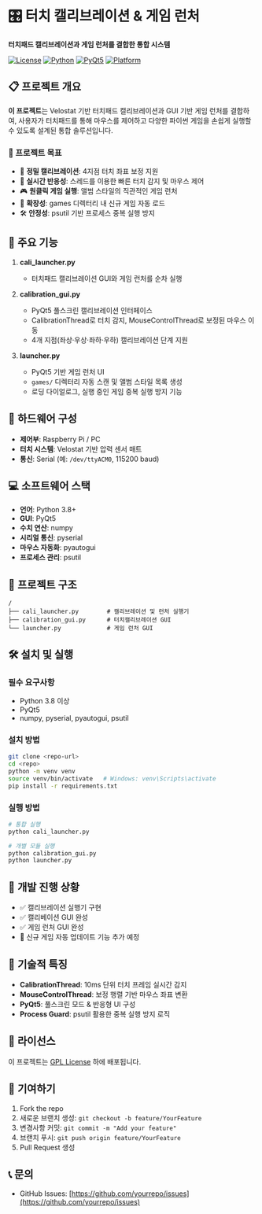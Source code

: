 # 🎛️ 터치 캘리브레이션 & 게임 런처

**터치패드 캘리브레이션과 게임 런처를 결합한 통합 시스템**

[![License](https://img.shields.io/badge/license-GPL-blue.svg)](LICENSE)  [![Python](https://img.shields.io/badge/python-3.8%2B-blue.svg)](https://python.org)  [![PyQt5](https://img.shields.io/badge/framework-PyQt5-green.svg)](https://riverbankcomputing.com/software/pyqt/)  [![Platform](https://img.shields.io/badge/platform-Raspberry%20Pi-red.svg)](https://raspberrypi.org)

## 📋 프로젝트 개요

**이 프로젝트**는 Velostat 기반 터치패드 캘리브레이션과 GUI 기반 게임 런처를 결합하여, 사용자가 터치패드를 통해 마우스를 제어하고 다양한 파이썬 게임을 손쉽게 실행할 수 있도록 설계된 통합 솔루션입니다.

### 🎯 프로젝트 목표

* 🎯 **정밀 캘리브레이션**: 4지점 터치 좌표 보정 지원
* 🚀 **실시간 반응성**: 스레드를 이용한 빠른 터치 감지 및 마우스 제어
* 🎮 **원클릭 게임 실행**: 앨범 스타일의 직관적인 게임 런처
* 🔧 **확장성**: games 디렉터리 내 신규 게임 자동 로드
* 🛠️ **안정성**: psutil 기반 프로세스 중복 실행 방지

## 🚀 주요 기능

1. **cali\_launcher.py**

   * 터치패드 캘리브레이션 GUI와 게임 런처를 순차 실행
2. **calibration\_gui.py**

   * PyQt5 풀스크린 캘리브레이션 인터페이스
   * CalibrationThread로 터치 감지, MouseControlThread로 보정된 마우스 이동
   * 4개 지점(좌상·우상·좌하·우하) 캘리브레이션 단계 지원
3. **launcher.py**

   * PyQt5 기반 게임 런처 UI
   * `games/` 디렉터리 자동 스캔 및 앨범 스타일 목록 생성
   * 로딩 다이얼로그, 실행 중인 게임 중복 실행 방지 기능

## 🔧 하드웨어 구성

* **제어부**: Raspberry Pi / PC
* **터치 시스템**: Velostat 기반 압력 센서 매트
* **통신**: Serial (예: `/dev/ttyACM0`, 115200 baud)

## 💻 소프트웨어 스택

* **언어**: Python 3.8+
* **GUI**: PyQt5
* **수치 연산**: numpy
* **시리얼 통신**: pyserial
* **마우스 자동화**: pyautogui
* **프로세스 관리**: psutil

## 📁 프로젝트 구조

```
/  
├── cali_launcher.py        # 캘리브레이션 및 런처 실행기
├── calibration_gui.py      # 터치캘리브레이션 GUI
└── launcher.py             # 게임 런처 GUI
```

## 🛠️ 설치 및 실행

### 필수 요구사항

* Python 3.8 이상
* PyQt5
* numpy, pyserial, pyautogui, psutil

### 설치 방법

```bash
git clone <repo-url>
cd <repo>
python -m venv venv
source venv/bin/activate   # Windows: venv\Scripts\activate
pip install -r requirements.txt
```

### 실행 방법

```bash
# 통합 실행
python cali_launcher.py

# 개별 모듈 실행
python calibration_gui.py
python launcher.py
```

## 🔄 개발 진행 상황

* ✅ 캘리브레이션 실행기 구현
* ✅ 캘리베이션 GUI 완성
* ✅ 게임 런처 GUI 완성
* 🚧 신규 게임 자동 업데이트 기능 추가 예정

## 🔧 기술적 특징

* **CalibrationThread**: 10ms 단위 터치 프레임 실시간 감지
* **MouseControlThread**: 보정 행렬 기반 마우스 좌표 변환
* **PyQt5**: 풀스크린 모드 & 반응형 UI 구성
* **Process Guard**: psutil 활용한 중복 실행 방지 로직

## 📄 라이선스

이 프로젝트는 [GPL License](LICENSE) 하에 배포됩니다.

## 🤝 기여하기

1. Fork the repo
2. 새로운 브랜치 생성: `git checkout -b feature/YourFeature`
3. 변경사항 커밋: `git commit -m "Add your feature"`
4. 브랜치 푸시: `git push origin feature/YourFeature`
5. Pull Request 생성

## 📞 문의

* GitHub Issues: [https://github.com/yourrepo/issues](https://github.com/yourrepo/issues)

